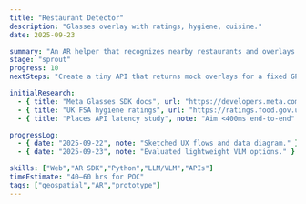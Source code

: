 ```yaml
---
title: "Restaurant Detector"
description: "Glasses overlay with ratings, hygiene, cuisine."
date: 2025-09-23

summary: "An AR helper that recognizes nearby restaurants and overlays reviews, hygiene scores, and cuisine type."
stage: "sprout"
progress: 10
nextSteps: "Create a tiny API that returns mock overlays for a fixed GPS bbox."

initialResearch:
  - { title: "Meta Glasses SDK docs", url: "https://developers.meta.com/glasses/" }
  - { title: "UK FSA hygiene ratings", url: "https://ratings.food.gov.uk/open-data/en-GB", note: "Open API" }
  - { title: "Places API latency study", note: "Aim <400ms end-to-end" }

progressLog:
  - { date: "2025-09-22", note: "Sketched UX flows and data diagram." }
  - { date: "2025-09-23", note: "Evaluated lightweight VLM options." }

skills: ["Web","AR SDK","Python","LLM/VLM","APIs"]
timeEstimate: "40–60 hrs for POC"
tags: ["geospatial","AR","prototype"]
---
```



